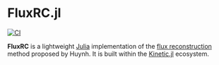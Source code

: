 # FluxRC.jl

[![CI](https://github.com/vavrines/FluxRC.jl/actions/workflows/ci.yml/badge.svg)](https://github.com/vavrines/FluxRC.jl/actions/workflows/ci.yml)

**FluxRC** is a lightweight [Julia](https://julialang.org) implementation of the [flux reconstruction](https://arc.aiaa.org/doi/10.2514/6.2007-4079) method proposed by Huynh.
It is built within the [Kinetic.jl](https://github.com/vavrines/Kinetic.jl) ecosystem.
